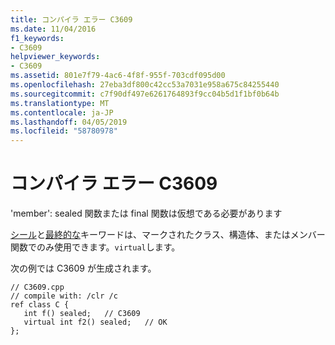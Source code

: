 ```yaml
---
title: コンパイラ エラー C3609
ms.date: 11/04/2016
f1_keywords:
- C3609
helpviewer_keywords:
- C3609
ms.assetid: 801e7f79-4ac6-4f8f-955f-703cdf095d00
ms.openlocfilehash: 27eba3df800c42cc53a7031e958a675c84255440
ms.sourcegitcommit: c7f90df497e6261764893f9cc04b5d1f1bf0b64b
ms.translationtype: MT
ms.contentlocale: ja-JP
ms.lasthandoff: 04/05/2019
ms.locfileid: "58780978"
---
```

# <a name="compiler-error-c3609"></a>コンパイラ エラー C3609

'member': sealed 関数または final 関数は仮想である必要があります

[シール](../../extensions/sealed-cpp-component-extensions.md)と[最終的な](../../cpp/final-specifier.md)キーワードは、マークされたクラス、構造体、またはメンバー関数でのみ使用できます。`virtual`します。

次の例では C3609 が生成されます。

```
// C3609.cpp
// compile with: /clr /c
ref class C {
   int f() sealed;   // C3609
   virtual int f2() sealed;   // OK
};
```
